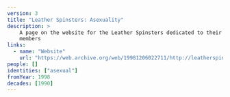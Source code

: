 ```yaml
---
version: 3
title: "Leather Spinsters: Asexuality"
description: >
    A page on the website for the Leather Spinsters dedicated to their asexual
    members
links:
  - name: "Website"
    url: "https://web.archive.org/web/19981206022711/http://leatherspinsters.com:80/asexuality1.html"
people: []
identities: ["asexual"]
fromYear: 1998
decades: [1990]
---
```

